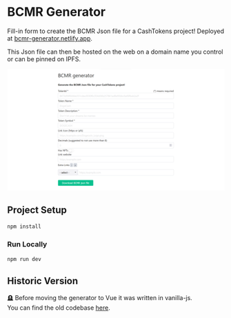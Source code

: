 # BCMR Generator

Fill-in form to create the BCMR Json file for a CashTokens project! Deployed at [bcmr-generator.netlify.app](https://bcmr-generator.netlify.app/).

This Json file can then be hosted on the web on a domain name you control or can be pinned on IPFS.

![Screenshot0](./screenshots/Screenshot0.png)

## Project Setup

```sh
npm install
```

### Run Locally

```sh
npm run dev
```

## Historic Version

🪦 Before moving the generator to Vue it was written in vanilla-js. <br>
You can find the old codebase [here](https://github.com/mr-zwets/bcmr-generator-vanillaJS).

